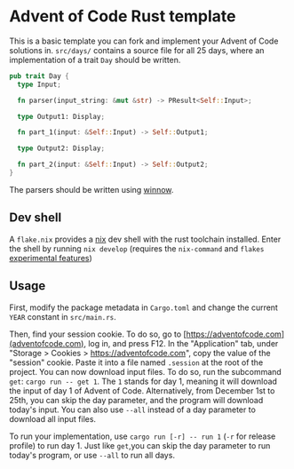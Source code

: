 # Advent of Code Rust template

This is a basic template you can fork and implement your Advent of Code solutions in. `src/days/` contains a source file
for all 25 days, where an implementation of a trait `Day` should be written.

```rust
pub trait Day {
  type Input;

  fn parser(input_string: &mut &str) -> PResult<Self::Input>;

  type Output1: Display;

  fn part_1(input: &Self::Input) -> Self::Output1;

  type Output2: Display;

  fn part_2(input: &Self::Input) -> Self::Output2;
}
```

The parsers should be written using [winnow](https://docs.rs/winnow/latest/winnow/).

## Dev shell

A `flake.nix` provides a [nix](https://nixos.org/) dev shell with the rust toolchain installed.
Enter the shell by running `nix develop` (requires the `nix-command` and `flakes`
[experimental features](https://nixos.wiki/wiki/Flakes))

## Usage

First, modify the package metadata in `Cargo.toml` and change the current `YEAR` constant in `src/main.rs`.

Then, find your session cookie. To do so, go to [https://adventofcode.com](adventofcode.com), log in, and press F12. In
the "Application" tab, under "Storage > Cookies > https://adventofcode.com", copy the value of the "session" cookie.
Paste it into a file named `.session` at the root of the project. You can now download input files. To do so, run the
subcommand `get`: `cargo run -- get 1`. The `1` stands for day 1, meaning it will download the input of day
1 of Advent of Code. Alternatively, from December 1st to 25th, you can skip the day parameter, and the program will
download today's input. You can also use `--all` instead of a day parameter to download all input files.

To run your implementation, use `cargo run [-r] -- run 1` (`-r` for release profile) to run day 1. Just like
`get`,you can skip the day parameter to run today's program, or use `--all` to run all days.
